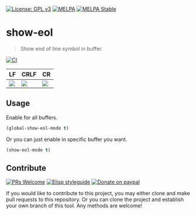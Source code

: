 [![License: GPL v3](https://img.shields.io/badge/License-GPL%20v3-blue.svg)](https://www.gnu.org/licenses/gpl-3.0)
[![MELPA](https://melpa.org/packages/show-eol-badge.svg)](https://melpa.org/#/show-eol)
[![MELPA Stable](https://stable.melpa.org/packages/show-eol-badge.svg)](https://stable.melpa.org/#/show-eol)

# show-eol
> Show end of line symbol in buffer.

[![CI](https://github.com/jcs-elpa/show-eol/actions/workflows/test.yml/badge.svg)](https://github.com/jcs-elpa/show-eol/actions/workflows/test.yml)

| LF                               | CRLF                               | CR                               |
|:---------------------------------|:-----------------------------------|:---------------------------------|
|<img src="./etc/show-eol-lf.png"/>|<img src="./etc/show-eol-crlf.png"/>|<img src="./etc/show-eol-cr.png"/>|

## Usage

Enable for all buffers.

```el
(global-show-eol-mode t)
```

Or you can just enable in specific buffer you want.

```el
(show-eol-mode t)
```

## Contribute

[![PRs Welcome](https://img.shields.io/badge/PRs-welcome-brightgreen.svg)](http://makeapullrequest.com)
[![Elisp styleguide](https://img.shields.io/badge/elisp-style%20guide-purple)](https://github.com/bbatsov/emacs-lisp-style-guide)
[![Donate on paypal](https://img.shields.io/badge/paypal-donate-1?logo=paypal&color=blue)](https://www.paypal.me/jcs090218)

If you would like to contribute to this project, you may either
clone and make pull requests to this repository. Or you can
clone the project and establish your own branch of this tool.
Any methods are welcome!
